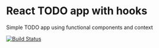 # React TODO app with hooks
Simple TODO app using functional components and context

[![Build Status](https://app.travis-ci.com/pxai/00-react-todo-context.svg?branch=master)](https://app.travis-ci.com/pxai/00-react-todo-context)

